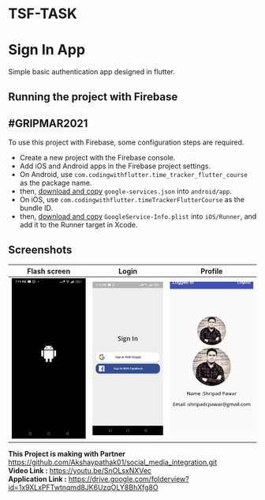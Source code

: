 # TSF-TASK

# Sign In App

Simple basic authentication app designed in flutter.

## Running the project with Firebase
## #GRIPMAR2021
To use this project with Firebase, some configuration steps are required.

- Create a new project with the Firebase console.
- Add iOS and Android apps in the Firebase project settings.
- On Android, use `com.codingwithflutter.time_tracker_flutter_course` as the package name.
- then, [download and copy](https://firebase.google.com/docs/flutter/setup#configure_an_android_app) `google-services.json` into `android/app`.
- On iOS, use `com.codingwithflutter.timeTrackerFlutterCourse` as the bundle ID.
- then, [download and copy](https://firebase.google.com/docs/flutter/setup#configure_an_ios_app) `GoogleService-Info.plist` into `iOS/Runner`, and add it to the Runner target in Xcode.

## Screenshots

Flash screen          |  Login  |  Profile
:-------------------------:|:-------------------------:|:-------------------------:
![](https://github.com/ShripadCPawar/TSF-TASK/blob/main/Screenshot/Screenshot1.png)|![](https://github.com/ShripadCPawar/TSF-TASK/blob/main/Screenshot/Screenshot2.png)|![](https://github.com/ShripadCPawar/TSF-TASK/blob/main/Screenshot/Screenshot3.jpg) 


<b>This Project is making with Partner</b> https://github.com/Akshaypathak01/social_media_integration.git <br>
<b>Video Link :</b> https://youtu.be/SnOLsxNXVec <br>
<b>Application Link :</b> https://drive.google.com/folderview?id=1x9XLxPFTwtnqmd8JK6UzqOLY8BhXfg8O <br>
